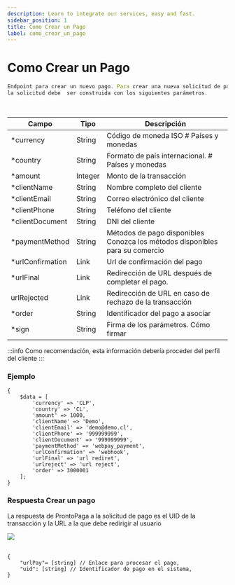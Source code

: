 ```yaml
---
description: Learn to integrate our services, easy and fast.
sidebar_position: 1
title: Como Crear un Pago
label: como_crear_un_pago
---
```


# Como Crear un Pago

```jsx title="POST - https://url.base/api/payment/new"
Endpoint para crear un nuevo pago. Para crear una nueva solicitud de pago, 
la solicitud debe  ser construida con los siguientes parámetros.


```

<br />


| Campo  | Tipo | Descripción |
| -------- | ------- | ------- |
| *currency  | String    | Código de moneda ISO # Países y monedas​ |
| *country   | String    | Formato de país internacional. # Países y monedas​​ |
| *amount    | Integer   | Monto de la transacción​​ |
| *clientName    | String   | Nombre completo del cliente​​ |
| *clientEmail    | String   | Correo electrónico del cliente​​ |
| *clientPhone    | String   | Teléfono del cliente |
| *clientDocument    | String   | DNI del cliente |
| *paymentMethod    | String   | Métodos de pago disponibles Conozca los métodos disponibles para su comercio |
| *urlConfirmation    | Link   | Url de confirmación del pago |
| *urlFinal    | Link   | Redirección de URL después de completar el pago. |
| urlRejected    | Link   | Redirección de URL en caso de rechazo de la transacción |
| *order    | String   | Identificador del pago a asociar |
| *sign    | String   | Firma de los parámetros. Cómo firmar |


:::info
Como recomendación, esta información debería proceder del perfil del cliente
:::

### Ejemplo

```
{
    $data = [
        'currency' => 'CLP',
        'country' => 'CL',
        'amount' => 1000,
        'clientName' => 'Demo',
        'clientEmail' => 'demo@demo.cl',
        'clientPhone' => '999999999',
        'clientDocument' => '999999999',
        'paymentMethod' => 'webpay_payment',
        'urlConfirmation' => 'webhook',
        'urlFinal' => 'url rediret',
        'urlreject' => 'url reject',
        'order' => 3000001
    ];
}

```

### Respuesta Crear un pago

La respuesta de ProntoPaga a la solicitud de pago es el UID de la transacción y la URL a la que debe redirigir al usuario

<img src="https://res.cloudinary.com/ddakqnnyc/image/upload/v1687468926/Screen_Shot_2023-06-22_at_17.21.57_gr2qib.png" /> 

<br />
<br />

```
{
    "urlPay"= [string] // Enlace para procesar el pago,
    "uid": [string] // Identificador de pago en el sistema,
}
```